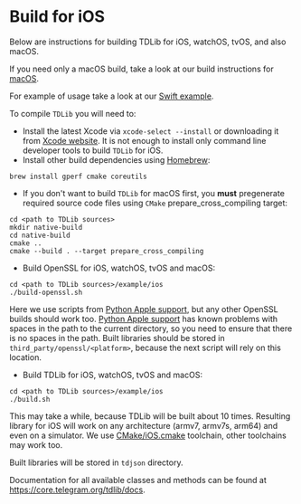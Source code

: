 # Build for iOS

Below are instructions for building TDLib for iOS, watchOS, tvOS, and also macOS.

If you need only a macOS build, take a look at our build instructions for [macOS](https://github.com/tdlib/td#macos).

For example of usage take a look at our [Swift example](https://github.com/tdlib/td/tree/master/example/swift).

To compile `TDLib` you will need to:
* Install the latest Xcode via `xcode-select --install` or downloading it from [Xcode website](https://developer.apple.com/xcode/).
  It is not enough to install only command line developer tools to build `TDLib` for iOS.
* Install other build dependencies using [Homebrew](https://brew.sh):
```
brew install gperf cmake coreutils
```
* If you don't want to build `TDLib` for macOS first, you **must** pregenerate required source code files using `CMake` prepare_cross_compiling target:
```
cd <path to TDLib sources>
mkdir native-build
cd native-build
cmake ..
cmake --build . --target prepare_cross_compiling
```
* Build OpenSSL for iOS, watchOS, tvOS and macOS:
```
cd <path to TDLib sources>/example/ios
./build-openssl.sh
```
Here we use scripts from [Python Apple support](https://github.com/beeware/Python-Apple-support), but any other OpenSSL builds should work too.
[Python Apple support](https://github.com/beeware/Python-Apple-support) has known problems with spaces in the path to the current directory, so
you need to ensure that there is no spaces in the path.
Built libraries should be stored in `third_party/openssl/<platform>`, because the next script will rely on this location.
* Build TDLib for iOS, watchOS, tvOS and macOS:
```
cd <path to TDLib sources>/example/ios
./build.sh
```
This may take a while, because TDLib will be built about 10 times.
Resulting library for iOS will work on any architecture (armv7, armv7s, arm64) and even on a simulator.
We use [CMake/iOS.cmake](https://github.com/tdlib/td/blob/master/CMake/iOS.cmake) toolchain, other toolchains may work too.

Built libraries will be stored in `tdjson` directory.

Documentation for all available classes and methods can be found at https://core.telegram.org/tdlib/docs.
